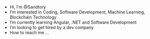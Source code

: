 - Hi, I’m @Sandtory
- I’m interested in Coding, Software Development, Machine Learning, Blockchain Technology
- I’m currently learning Angular, .NET and Software Development
- I’m looking to get hired by a dev company
- How to reach me ...

<!---
Sandtory/Sandtory is a ✨ special ✨ repository because its `README.md` (this file) appears on your GitHub profile.
You can click the Preview link to take a look at your changes.
--->
